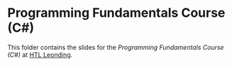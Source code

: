 # Programming Fundamentals Course (C#)

This folder contains the slides for the *Programming Fundamentals Course (C#)* at [HTL Leonding](https://htl-leonding.ac.at).
